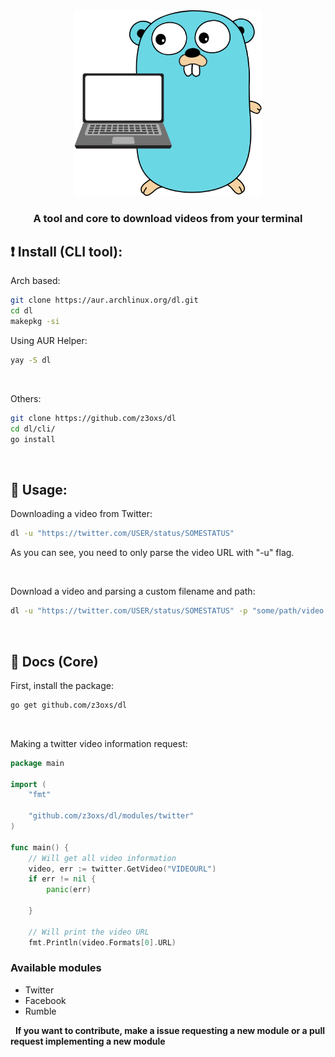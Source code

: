 <div align="center">
    <img src="./assets/logo.png" width="300" />
    <h3>A tool and core to download videos from your terminal</h3>
</div>

## ❗️ Install (CLI tool):
Arch based:
```bash
git clone https://aur.archlinux.org/dl.git
cd dl
makepkg -si
```

Using AUR Helper:
```bash
yay -S dl
```

&nbsp;

Others:
```bash
git clone https://github.com/z3oxs/dl
cd dl/cli/
go install
```

&nbsp;
## 🚀 Usage:
Downloading a video from Twitter:
```bash
dl -u "https://twitter.com/USER/status/SOMESTATUS"
```

As you can see, you need to only parse the video URL with "-u" flag.

&nbsp;

Download a video and parsing a custom filename and path:
```bash
dl -u "https://twitter.com/USER/status/SOMESTATUS" -p "some/path/video.mp4"
```

&nbsp;
##  📘 Docs (Core)
First, install the package:
```bash
go get github.com/z3oxs/dl
```
&nbsp;

Making a twitter video information request:
```go
package main

import (
    "fmt"

    "github.com/z3oxs/dl/modules/twitter"
)

func main() {
    // Will get all video information
    video, err := twitter.GetVideo("VIDEOURL")
    if err != nil {
        panic(err)

    }

    // Will print the video URL
    fmt.Println(video.Formats[0].URL)
```

### Available modules
- Twitter
- Facebook
- Rumble

&nbsp;
**If you want to contribute, make a issue requesting a new module or a pull request implementing a new module**
